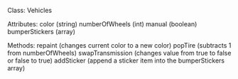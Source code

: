 Class: Vehicles

Attributes:
color (string)
numberOfWheels (int)
manual (boolean)
bumperStickers (array)

Methods:
repaint (changes current color to a new color)
popTire (subtracts 1 from numberOfWheels)
swapTransmission (changes value from true to false or false to true)
addSticker (append a sticker item into the bumperStickers array)
